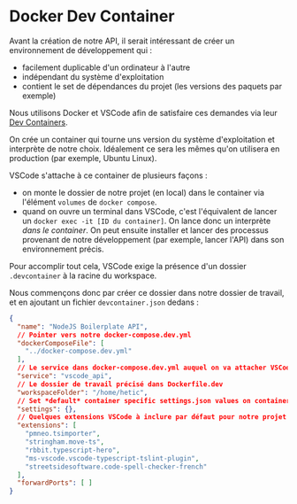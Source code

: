 # Docker Dev Container

Avant la création de notre API, il serait intéressant de créer un environnement de développement qui :
* facilement duplicable d'un ordinateur à l'autre
* indépendant du système d'exploitation
* contient le set de dépendances du projet (les versions des paquets par exemple)

Nous utilisons Docker et VSCode afin de satisfaire ces demandes via leur [Dev Containers](https://code.visualstudio.com/docs/devcontainers/containers).

On crée un container qui tourne uns version du système d'exploitation et interprète de notre choix. Idéalement ce sera les mêmes qu'on utilisera en production (par exemple, Ubuntu Linux).

VSCode s'attache à ce container de plusieurs façons :
- on monte le dossier de notre projet (en local) dans le container via l'élément `volumes` de `docker compose`. 
- quand on ouvre un terminal dans VSCode, c'est l'équivalent de lancer un `docker exec -it [ID du container]`. On lance donc un interprète *dans le container*. On peut ensuite installer et lancer des processus provenant de notre développement (par exemple, lancer l'API) dans son environnement précis.

Pour accomplir tout cela, VSCode exige la présence d'un dossier `.devcontainer` à la racine du workspace.

Nous commençons donc par créer ce dossier dans notre dossier de travail, et en ajoutant un fichier `devcontainer.json` dedans :

```json
{
  "name": "NodeJS Boilerplate API",
  // Pointer vers notre docker-compose.dev.yml
  "dockerComposeFile": [
    "../docker-compose.dev.yml"
  ],
  // Le service dans docker-compose.dev.yml auquel on va attacher VSCode
  "service": "vscode_api",
  // Le dossier de travail précisé dans Dockerfile.dev
  "workspaceFolder": "/home/hetic",
  // Set *default* container specific settings.json values on container create.
  "settings": {},
  // Quelques extensions VSCode à inclure par défaut pour notre projet
  "extensions": [
    "pmneo.tsimporter",
    "stringham.move-ts",
    "rbbit.typescript-hero",
    "ms-vscode.vscode-typescript-tslint-plugin",
    "streetsidesoftware.code-spell-checker-french"
  ],
  "forwardPorts": [ ]
}
```
